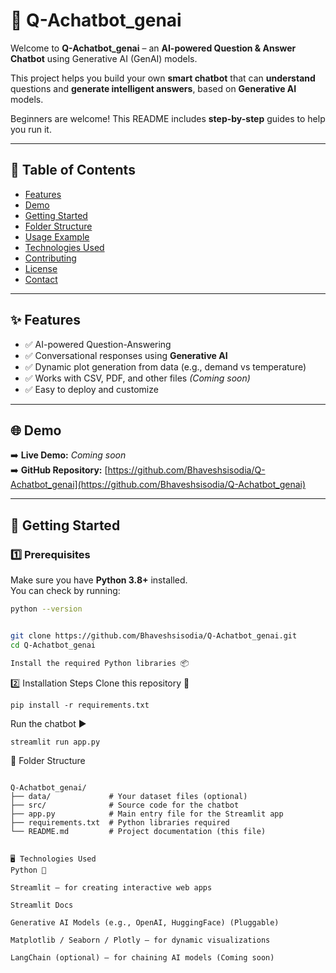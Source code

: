 # 🤖 Q-Achatbot_genai

Welcome to **Q-Achatbot_genai** – an **AI-powered Question & Answer Chatbot** using Generative AI (GenAI) models.

This project helps you build your own **smart chatbot** that can **understand** questions and **generate intelligent answers**, based on **Generative AI** models.

Beginners are welcome! This README includes **step-by-step** guides to help you run it.

---

## 📌 Table of Contents
- [Features](#features)
- [Demo](#demo)
- [Getting Started](#getting-started)
- [Folder Structure](#folder-structure)
- [Usage Example](#usage-example)
- [Technologies Used](#technologies-used)
- [Contributing](#contributing)
- [License](#license)
- [Contact](#contact)

---

## ✨ Features
- ✅ AI-powered Question-Answering
- ✅ Conversational responses using **Generative AI**
- ✅ Dynamic plot generation from data (e.g., demand vs temperature)
- ✅ Works with CSV, PDF, and other files *(Coming soon)*
- ✅ Easy to deploy and customize

---

## 🌐 Demo
➡️ **Live Demo:** *Coming soon*  
➡️ **GitHub Repository:** [https://github.com/Bhaveshsisodia/Q-Achatbot_genai](https://github.com/Bhaveshsisodia/Q-Achatbot_genai)

---

## 🚀 Getting Started

### 1️⃣ Prerequisites

Make sure you have **Python 3.8+** installed.  
You can check by running:

```bash
python --version


git clone https://github.com/Bhaveshsisodia/Q-Achatbot_genai.git
cd Q-Achatbot_genai

Install the required Python libraries 📦
```
2️⃣ Installation Steps
Clone this repository 📂
```
pip install -r requirements.txt
```

Run the chatbot ▶️
```
streamlit run app.py
```


📂 Folder Structure
```

Q-Achatbot_genai/
├── data/             # Your dataset files (optional)
├── src/              # Source code for the chatbot
├── app.py            # Main entry file for the Streamlit app
├── requirements.txt  # Python libraries required
└── README.md         # Project documentation (this file)

```



```

🖥 Technologies Used
Python 🐍

Streamlit – for creating interactive web apps

Streamlit Docs

Generative AI Models (e.g., OpenAI, HuggingFace) (Pluggable)

Matplotlib / Seaborn / Plotly – for dynamic visualizations

LangChain (optional) – for chaining AI models (Coming soon)
